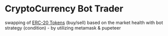 # CryptoCurrency Bot Trader 
swapping of [ERC-20 Tokens][erc20] (buy/sell) based on the market health with bot strategy (condition) - by utilizing metamask &amp; pupeteer

[erc20]: https://etherscan.io/tokens

